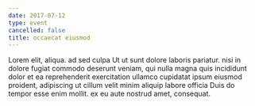 ```yaml
---
date: 2017-07-12
type: event
cancelled: false
title: occaecat eiusmod
---
```

Lorem elit, aliqua. ad sed culpa Ut ut sunt dolore laboris pariatur. nisi in dolore fugiat commodo deserunt veniam, qui nulla magna quis incididunt dolor et ea reprehenderit exercitation ullamco cupidatat ipsum eiusmod proident, adipiscing ut cillum velit minim aliquip labore officia Duis do tempor esse enim mollit. ex eu aute nostrud amet, consequat.